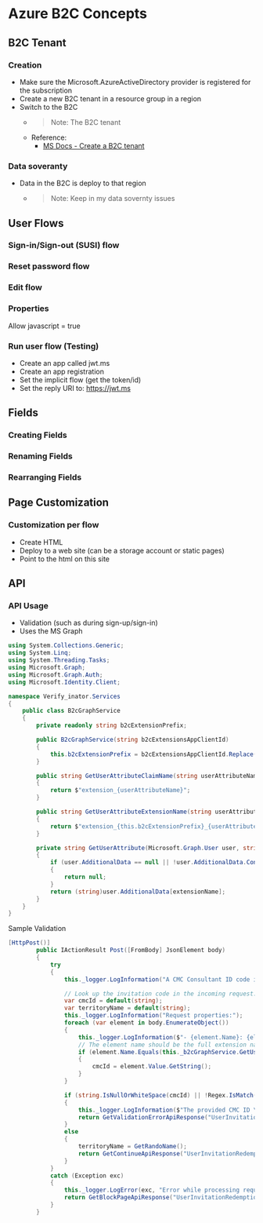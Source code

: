 # Azure B2C Concepts

## B2C Tenant

### Creation

- Make sure the Microsoft.AzureActiveDirectory provider is registered for the subscription
- Create a new B2C tenant in a resource group in a region
- Switch to the B2C
  - > Note: The B2C tenant
  - Reference:
    - [MS Docs - Create a B2C tenant](https://docs.microsoft.com/en-us/azure/active-directory-b2c/tutorial-create-tenant)

### Data soveranty

- Data in the B2C is deploy to that region
  - > Note: Keep in my data sovernty issues

## User Flows

### Sign-in/Sign-out (SUSI) flow

### Reset password flow

### Edit flow

### Properties

Allow javascript = true

### Run user flow (Testing)

- Create an app called jwt.ms
- Create an app registration
- Set the implicit flow (get the token/id)
- Set the reply URI to: https://jwt.ms

## Fields 

### Creating Fields

### Renaming Fields

### Rearranging Fields

## Page Customization

### Customization per flow

- Create HTML
- Deploy to a web site (can be a storage account or static pages)
- Point to the html on this site

## API

### API Usage

- Validation (such as during sign-up/sign-in)
- Uses the MS Graph

```c#
using System.Collections.Generic;
using System.Linq;
using System.Threading.Tasks;
using Microsoft.Graph;
using Microsoft.Graph.Auth;
using Microsoft.Identity.Client;

namespace Verify_inator.Services
{
    public class B2cGraphService
    {
        private readonly string b2cExtensionPrefix;

        public B2cGraphService(string b2cExtensionsAppClientId)
        {
            this.b2cExtensionPrefix = b2cExtensionsAppClientId.Replace("-", "");
        }

        public string GetUserAttributeClaimName(string userAttributeName)
        {
            return $"extension_{userAttributeName}";
        }

        public string GetUserAttributeExtensionName(string userAttributeName)
        {
            return $"extension_{this.b2cExtensionPrefix}_{userAttributeName}";
        }

        private string GetUserAttribute(Microsoft.Graph.User user, string extensionName)
        {
            if (user.AdditionalData == null || !user.AdditionalData.ContainsKey(extensionName))
            {
                return null;
            }
            return (string)user.AdditionalData[extensionName];
        }
    }
}
```

Sample Validation
```c#
[HttpPost()]
        public IActionResult Post([FromBody] JsonElement body)
        {
            try
            {
                this._logger.LogInformation("A CMC Consultant ID code is being redeemed.");

                // Look up the invitation code in the incoming request.
                var cmcId = default(string);
                var territoryName = default(string);
                this._logger.LogInformation("Request properties:");
                foreach (var element in body.EnumerateObject())
                {
                    this._logger.LogInformation($"- {element.Name}: {element.Value.GetRawText()}");
                    // The element name should be the full extension name as seen by the Graph API (e.g. "extension_appid_InvitationCode").
                    if (element.Name.Equals(this._b2cGraphService.GetUserAttributeExtensionName(Constants.UserAttributes.ConsultantID), StringComparison.InvariantCultureIgnoreCase))
                    {
                        cmcId = element.Value.GetString();
                    }
                }

                if (string.IsNullOrWhiteSpace(cmcId) || !Regex.IsMatch(cmcId, CMCID_REGEX))
                {
                    this._logger.LogInformation($"The provided CMC ID \"{cmcId}\" is invalid.");
                    return GetValidationErrorApiResponse("UserInvitationRedemptionFailed-Invalid", "The invitation code you provided is invalid.");
                }
                else
                {
                    territoryName = GetRandoName();
                    return GetContinueApiResponse("UserInvitationRedemptionSucceeded", "The invitation code you provided is valid.", cmcId, territoryName);
                }
            }
            catch (Exception exc)
            {
                this._logger.LogError(exc, "Error while processing request body: " + exc.ToString());
                return GetBlockPageApiResponse("UserInvitationRedemptionFailed-InternalError", "An error occurred while validating your invitation code, please try again later.");
            }
        }
```
